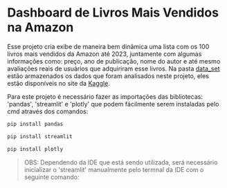 # Dashboard de Livros Mais Vendidos na Amazon

Esse projeto cria exibe de maneira bem dinâmica uma lista com os 100 livros mais vendidos da Amazon até 2023, juntamente com algumas informações como: preço, ano de publicação, nome do autor e até mesmo avaliações reais de usuários que adquiriram esse livros.
Na pasta [data_set](./data_set/) estão armazenados os dados que foram analisados neste projeto, eles estão disponíveis no site da [Kaggle](https://www.kaggle.com/datasets/anshtanwar/top-200-trending-books-with-reviews).

Para este projeto é necessário fazer as importações das bibliotecas: 'pandas', 'streamlit' e 'plotly' que podem fácilmente serem instaladas pelo cmd através dos comandos:

```cmd
pip install pandas
```

```cmd
pip install streamlit
```

```cmd
pip install plotly
```

>OBS: Dependendo da IDE que está sendo utilizada, será necessário inicializar o 'streamlit' manualmente pelo termnal da IDE com o seguinte comando:
```terminal

```
